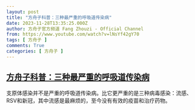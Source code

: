 ```yaml
---
layout: post
title: "方舟子科普：三种最严重的呼吸道传染病"
date: 2023-11-28T13:35:25.000Z
author: 方舟子官方频道 Fang Zhouzi - Official Channel
from: https://www.youtube.com/watch?v=lNsYf42gY70
tags: [ 方舟子 ]
comments: True
categories: [ 方舟子 ]
---
```

<!--1701178525000-->
[方舟子科普：三种最严重的呼吸道传染病](https://www.youtube.com/watch?v=lNsYf42gY70)
------

<div>
支原体感染并不是严重的呼吸道传染病。比它更严重的是三种病毒感染：流感、RSV和新冠，其中流感是最麻烦的，至今没有有效的疫苗和治疗药物。
</div>
